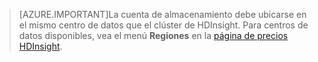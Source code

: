
> [AZURE.IMPORTANT]La cuenta de almacenamiento debe ubicarse en el mismo centro de datos que el clúster de HDInsight. Para centros de datos disponibles, vea el menú **Regiones** en la [página de precios HDInsight](/pricing/details/hdinsight/).

<!---HONumber=62-->
